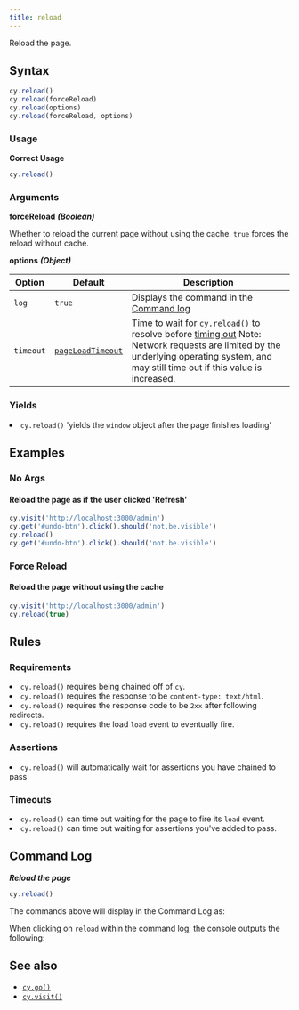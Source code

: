```yaml
---
title: reload
---
```


Reload the page.

## Syntax

```javascript
cy.reload()
cy.reload(forceReload)
cy.reload(options)
cy.reload(forceReload, options)
```

### Usage

**<Icon name="check-circle" color="green"></Icon> Correct Usage**

```javascript
cy.reload()
```

### Arguments

**<Icon name="angle-right"></Icon> forceReload** **_(Boolean)_**

Whether to reload the current page without using the cache. `true` forces the
reload without cache.

**<Icon name="angle-right"></Icon> options** **_(Object)_**

| Option    | Default                                                        | Description                                                                              |
| --------- | -------------------------------------------------------------- | ---------------------------------------------------------------------------------------- |
| `log`     | `true`                                                         | Displays the command in the [Command log](/guides/core-concepts/test-runner#Command-Log) |
| `timeout` | [`pageLoadTimeout`](/guides/references/configuration#Timeouts) | Time to wait for `cy.reload()` to resolve before [timing out](#Timeouts) Note: Network requests are limited by the underlying operating system, and may still time out if this value is increased. |

### Yields [<Icon name="question-circle"/>](/guides/core-concepts/introduction-to-cypress#Subject-Management)

<List><li>`cy.reload()` 'yields the `window` object after the page finishes
loading' </li></List>

## Examples

### No Args

#### Reload the page as if the user clicked 'Refresh'

```javascript
cy.visit('http://localhost:3000/admin')
cy.get('#undo-btn').click().should('not.be.visible')
cy.reload()
cy.get('#undo-btn').click().should('not.be.visible')
```

### Force Reload

#### Reload the page without using the cache

```javascript
cy.visit('http://localhost:3000/admin')
cy.reload(true)
```

## Rules

### Requirements [<Icon name="question-circle"/>](/guides/core-concepts/introduction-to-cypress#Chains-of-Commands)

<List><li>`cy.reload()` requires being chained off of
`cy`.</li><li>`cy.reload()` requires the response to be
`content-type: text/html`.</li><li>`cy.reload()` requires the response code to
be `2xx` after following redirects.</li><li>`cy.reload()` requires the load
`load` event to eventually fire.</li></List>

### Assertions [<Icon name="question-circle"/>](/guides/core-concepts/introduction-to-cypress#Assertions)

<List><li>`cy.reload()` will automatically wait for assertions you have chained
to pass</li></List>

### Timeouts [<Icon name="question-circle"/>](/guides/core-concepts/introduction-to-cypress#Timeouts)

<List><li>`cy.reload()` can time out waiting for the page to fire its `load`
event.</li><li>`cy.reload()` can time out waiting for assertions you've added to
pass.</li></List>

## Command Log

**_Reload the page_**

```javascript
cy.reload()
```

The commands above will display in the Command Log as:

<DocsImage src="/img/api/reload/test-page-after-reload-button.png" alt="Command Log reload" ></DocsImage>

When clicking on `reload` within the command log, the console outputs the
following:

<DocsImage src="/img/api/reload/command-log-for-reload-cypress.png" alt="Console Log reload" ></DocsImage>

## See also

- [`cy.go()`](/api/commands/go)
- [`cy.visit()`](/api/commands/visit)
